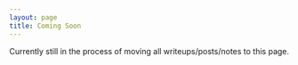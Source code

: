 ```yaml
---
layout: page
title: Coming Soon
---
```


Currently still in the process of moving all writeups/posts/notes to this page.
